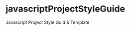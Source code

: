 javascriptProjectStyleGuide
===========================

Javascript Project Style Guid &amp; Template
